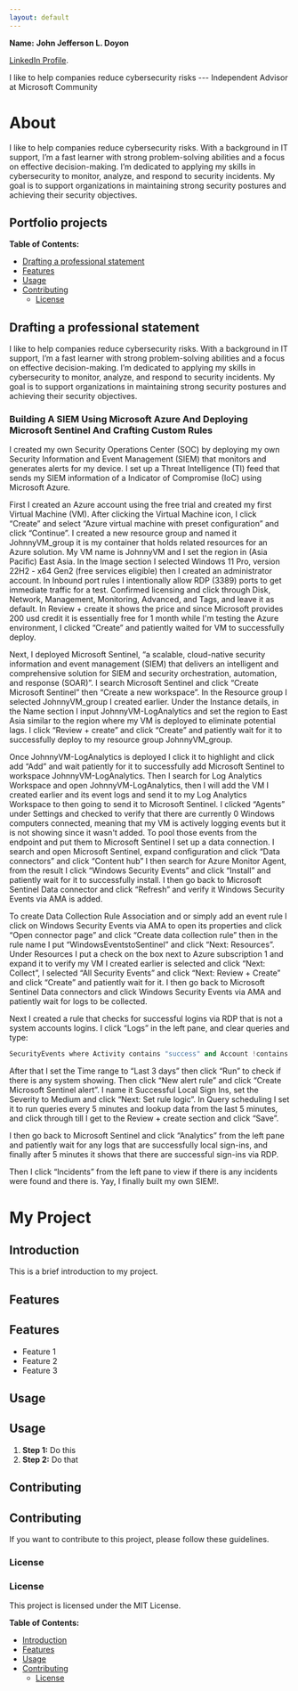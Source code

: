 ```yaml
---
layout: default
---
```


**Name:** **John Jefferson L. Doyon**

[LinkedIn Profile](https://www.linkedin.com/in/johnjefferson11/).

I like to help companies reduce cybersecurity risks --- Independent Advisor at Microsoft Community



# About

I like to help companies reduce cybersecurity risks. With a background in IT support, I’m a fast learner with strong problem-solving abilities and a focus on effective decision-making. I’m dedicated to applying my skills in cybersecurity to monitor, analyze, and respond to security incidents. My goal is to support organizations in maintaining strong security postures and achieving their security objectives.

## Portfolio projects
**Table of Contents:**

* [Drafting a professional statement](#drafting-a-professional-statement)
* [Features](#features)
* [Usage](#usage)
* [Contributing](#contributing)
  * [License](#license)


<h2 id="drafting-a-professional-statement">Drafting a professional statement</h2>
I like to help companies reduce cybersecurity risks. With a background in IT support, I’m a fast learner with strong problem-solving abilities and a focus on effective decision-making. I’m dedicated to applying my skills in cybersecurity to monitor, analyze, and respond to security incidents. My goal is to support organizations in maintaining strong security postures and achieving their security objectives.

### Building A SIEM Using Microsoft Azure And Deploying Microsoft Sentinel And Crafting Custom Rules

I created my own Security Operations Center (SOC) by deploying my own Security Information and Event Management (SIEM) that monitors and generates alerts for my device. I set up a Threat Intelligence (TI) feed that sends my SIEM information of a Indicator of Compromise (IoC) using Microsoft Azure. 

First I created an Azure account using the free trial and created my first Virtual Machine (VM). After clicking the Virtual Machine icon, I click “Create” and select “Azure virtual machine with preset configuration” and click “Continue”. I created a new resource group and named it JohnnyVM_group it is my container that holds related resources for an Azure solution. My VM name is JohnnyVM and I set the region in (Asia Pacific) East Asia. In the Image section I selected Windows 11 Pro, version 22H2 - x64 Gen2 (free services eligible) then I created an administrator account. In Inbound port rules I intentionally allow RDP (3389) ports to get immediate traffic for a test. Confirmed licensing and click through Disk, Network, Management, Monitoring, Advanced, and Tags, and leave it as default. In Review + create it shows the price and since Microsoft provides 200 usd credit it is essentially free for 1 month while I'm testing the Azure environment, I clicked “Create” and patiently waited for VM to successfully deploy. 

Next, I deployed Microsoft Sentinel, “a scalable, cloud-native security information and event management (SIEM) that delivers an intelligent and comprehensive solution for SIEM and security orchestration, automation, and response (SOAR)”. I search Microsoft Sentinel and click “Create Microsoft Sentinel” then “Create a new workspace”. In the Resource group I selected JohnnyVM_group I created earlier. Under the Instance details, in the Name section I input JohnnyVM-LogAnalytics and set the region to East Asia similar to the region where my VM is deployed to eliminate potential lags. I click “Review + create” and click “Create” and patiently wait for it to successfully deploy to my resource group JohnnyVM_group. 

Once JohnnyVM-LogAnalytics is deployed I click it to highlight and click add “Add” and wait patiently for it to successfully add Microsoft Sentinel to workspace JohnnyVM-LogAnalytics. Then I search for Log Analytics Workspace and open JohnnyVM-LogAnalytics, then I will add the VM I created earlier and its event logs and send it to my Log Analytics Workspace to then going to send it to Microsoft Sentinel. I clicked “Agents” under Settings and checked to verify that there are currently 0 Windows computers connected, meaning that my VM is actively logging events but it is not showing since it wasn't added. To pool those events from the endpoint and put them to Microsoft Sentinel I set up a data connection. I search and open Microsoft Sentinel, expand configuration and click “Data connectors” and click “Content hub” I then search for Azure Monitor Agent, from the result I click “Windows Security Events” and click “Install” and patiently wait for it to successfully install. I then go back to Microsoft Sentinel Data connector and click “Refresh” and verify it Windows Security Events via AMA is added. 

To create Data Collection Rule Association and or simply add an event rule I click on Windows Security Events via AMA to open its properties and click “Open connector page” and click “Create data collection rule” then in the rule name I put “WindowsEventstoSentinel” and click “Next: Resources”. Under Resources I put a check on the box next to Azure subscription 1 and expand it to verify my VM I created earlier is selected and click “Next: Collect”, I selected “All Security Events” and click “Next: Review + Create” and click “Create” and patiently wait for it. I then go back to Microsoft Sentinel Data connectors and click Windows Security Events via AMA and patiently wait for logs to be collected. 

Next I created a rule that checks for successful logins via RDP that is not a system accounts logins. I click “Logs” in the left pane, and clear queries and type:
```python
SecurityEvents where Activity contains "success" and Account !contains "system"
```

After that I set the Time range to “Last 3 days” then click “Run” to check if there is any system showing. Then click “New alert rule” and click “Create Microsoft Sentinel alert”. I name it Successful Local Sign Ins, set the Severity to Medium and click “Next: Set rule logic”. In Query scheduling I set it to run queries every 5 minutes and lookup data from the last 5 minutes, and click through till I get to the Review + create section and click “Save”. 

I then go back to Microsoft Sentinel and click “Analytics” from the left pane and patiently wait for any logs that are successfully local sign-ins, and finally after 5 minutes it shows that there are successful sign-ins via RDP. 

Then I click “Incidents” from the left pane to view if there is any incidents were found and there is. Yay, I finally built my own SIEM!. 



# My Project

## Introduction

This is a brief introduction to my project.

## Features

<h2 id="features">Features</h2>

* Feature 1
* Feature 2
* Feature 3

## Usage

<h2 id="usage">Usage</h2>

1. **Step 1:** Do this
2. **Step 2:** Do that

## Contributing

<h2 id="contributing">Contributing</h2>

If you want to contribute to this project, please follow these guidelines.

### License

<h3 id="license">License</h3>

This project is licensed under the MIT License.

**Table of Contents:**

* [Introduction](#introduction)
* [Features](#features)
* [Usage](#usage)
* [Contributing](#contributing)
  * [License](#license)


